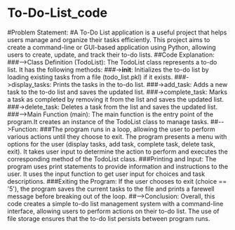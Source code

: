 # To-Do-List_code
#Problem Statement:
#A To-Do List application is a useful project that helps users manage and organize their tasks efficiently. This project aims to create a command-line or GUI-based application using Python, allowing users to create, update, and track their to-do lists.
##Code Explanation:
###-->Class Definition (TodoList):
The TodoList class represents a to-do list. It has the following methods:
###->__init__: Initializes the to-do list by loading existing tasks from a file (todo_list.pkl) if it exists.
###->display_tasks: Prints the tasks in the to-do list.
###->add_task: Adds a new task to the to-do list and saves the updated list.
###->complete_task: Marks a task as completed by removing it from the list and saves the updated list.
###->delete_task: Deletes a task from the list and saves the updated list.
###-->Main Function (main):
The main function is the entry point of the program.It creates an instance of the TodoList class to manage tasks.
##-->Function:
###The program runs in a loop, allowing the user to perform various actions until they choose to exit.
The program presents a menu with options for the user (display tasks, add task, complete task, delete task, exit).
It takes user input to determine the action to perform and executes the corresponding method of the TodoList class.
###Printing and Input:
The program uses print statements to provide information and instructions to the user.
It uses the input function to get user input for choices and task descriptions.
###Exiting the Program:
If the user chooses to exit (choice == '5'), the program saves the current tasks to the file and prints a farewell message before breaking out of the loop.
##-->Conclusion:
Overall, this code creates a simple to-do list management system with a command-line interface, allowing users to perform actions on their to-do list. The use of file storage ensures that the to-do list persists between program runs.
